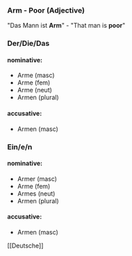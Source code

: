 ### Arm - Poor   (Adjective)

"Das Mann ist **Arm**" - "That man is **poor**"

### Der/Die/Das
#### nominative:
* Arme (masc)
* Arme (fem)
* Arme (neut)
* Armen (plural)
#### accusative:
* Armen (masc)


### Ein/e/n
#### nominative:
* Armer (masc)
* Arme (fem)
* Armes (neut)
* Armen (plural)
#### accusative:
* Armen (masc)


[[Deutsche]]